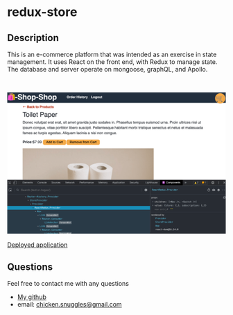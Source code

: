 # redux-store
## Description
This is an e-commerce platform that was intended as an exercise in state management. It uses React on the front end, with Redux to manage state. The database and server operate on mongoose, graphQL, and Apollo. 
  
  <br/>

  ![Sample](https://github.com/boogiematrix/redux-store/blob/main/client/public/images/redux-store-screenshot.png)

  [Deployed application](https://afternoon-basin-36638.herokuapp.com/)
  
  ## Questions
  Feel free to contact me with any questions
* [My github](https://github.com/boogiematrix)
* email: chicken.snuggles@gmail.com
